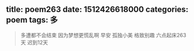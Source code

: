 title: poem263
date: 1512426618000
categories: poem
tags: 多
---
> 多遭都不会结束
因为梦想更慌乱啊
早安
孤独小美
格致别趣
六点起床263天 迟到12天